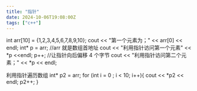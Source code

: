 ```yaml
---
title: "指针"
date: 2024-10-06T19:08:00Z
tags: ["c++"]
---
```


int arr[10] = {1,2,3,4,5,6,7,8,9,10};
cout << "第一个元素为；" << arr[0] << endl;
int* p = arr; //arr 就是数组首地址
cout << "利用指针访问第一个元素" << *p <<endl;
p++; //让指针向后偏移 4 个字节
cout << "利用指针访问第二个元素；" << \*p << endl;

利用指针遍历数组
int* p2 = arr;
for (int i = 0 ; i < 10; i++){
cout << *p2 << endl;
p2++;
}

```

```
